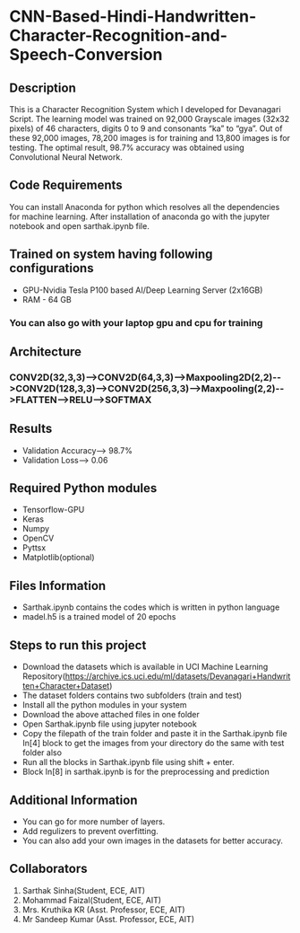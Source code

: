 # CNN-Based-Hindi-Handwritten-Character-Recognition-and-Speech-Conversion

## Description
This is a Character Recognition System which I developed for Devanagari Script. The learning model was trained on 92,000 Grayscale images (32x32 pixels) of 46 characters, digits 0 to 9 and consonants “ka” to “gya”. Out of these 92,000 images, 78,200 images is for training and 13,800 images is for testing. The optimal result, 98.7% accuracy was obtained using Convolutional Neural Network.

## Code Requirements
You can install Anaconda for python which resolves all the dependencies for machine learning.
After installation of anaconda go with the jupyter notebook and open sarthak.ipynb file.

## Trained on system having following configurations
* GPU-Nvidia Tesla P100 based AI/Deep Learning Server (2x16GB) 
* RAM - 64 GB
### You can also go with your laptop gpu and cpu for training

## Architecture
### CONV2D(32,3,3)-->CONV2D(64,3,3)-->Maxpooling2D(2,2)-->CONV2D(128,3,3)-->CONV2D(256,3,3)-->Maxpooling(2,2)-->FLATTEN-->RELU-->SOFTMAX

## Results
* Validation Accuracy--> 98.7%
* Validation Loss--> 0.06

## Required Python modules
* Tensorflow-GPU
* Keras
* Numpy
* OpenCV
* Pyttsx
* Matplotlib(optional)

## Files Information
* Sarthak.ipynb contains the codes which is written in python language
* madel.h5 is a trained model of 20 epochs

## Steps to run this project
* Download the datasets which is available in UCI Machine Learning   Repository(https://archive.ics.uci.edu/ml/datasets/Devanagari+Handwritten+Character+Dataset) 
* The dataset folders contains two subfolders (train and test)
* Install all the python modules in your system 
* Download the above attached files in one folder
* Open Sarthak.ipynb file using jupyter notebook 
* Copy the filepath of the train folder and paste it in the Sarthak.ipynb file In[4] block to get the images from your directory do the     same with test folder also
*  Run all the blocks in Sarthak.ipynb file using shift + enter.
* Block In[8] in sarthak.ipynb is for the preprocessing and prediction 

## Additional Information
* You can go for more number of layers. 
* Add regulizers to prevent overfitting.
* You can also add your own images in the datasets for better accuracy.

## Collaborators
1. Sarthak Sinha(Student, ECE, AIT)
2. Mohammad Faizal(Student, ECE, AIT)
3. Mrs. Kruthika KR (Asst. Professor, ECE, AIT)
4. Mr Sandeep Kumar (Asst. Professor, ECE, AIT)
